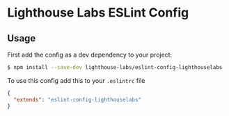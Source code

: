 # Lighthouse Labs ESLint Config

## Usage

First add the config as a dev dependency to your project:

```bash
$ npm install --save-dev lighthouse-labs/eslint-config-lighthouselabs
```

To use this config add this to your `.eslintrc` file

```json
{
  "extends": "eslint-config-lighthouselabs"
}
```
